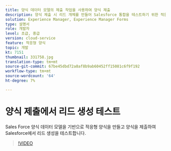 ```yaml
---
title: 양식 데이터 모델의 제출 작업을 사용하여 양식 제출
description: 양식 제출 시 리드 개체를 만들어 Salesforce 통합을 테스트하기 위한 적응형 양식 만들기
solution: Experience Manager, Experience Manager Forms
type: 설명서
role: 개발자
level: 초급, 중급
version: cloud-service
feature: 적응형 양식
topic: 개발
kt: 7151
thumbnail: 331758.jpg
translation-type: tm+mt
source-git-commit: 67be45dbd72a8af8b9ab60452ff15081c6f9f192
workflow-type: tm+mt
source-wordcount: '64'
ht-degree: 7%

---
```



# 양식 제출에서 리드 생성 테스트

Sales Force 양식 데이터 모델을 기반으로 적응형 양식을 만들고 양식을 제출하여 Salesforce에서 리드 생성을 테스트합니다.

>[!VIDEO](https://video.tv.adobe.com/v/331758?quality=12&learn=on)
